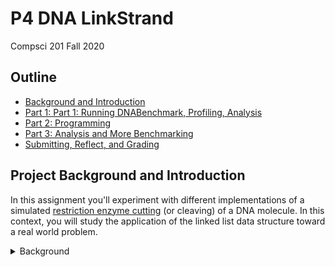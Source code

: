 # P4 DNA LinkStrand
Compsci 201 Fall 2020

## Outline
- [Background and Introduction](#project-background-and-introduction)
- [Part 1: Part 1: Running DNABenchmark, Profiling, Analysis](#part-1-running-dnabenchmark-profiling-analysis)
- [Part 2: Programming](#part-2-programming)
- [Part 3: Analysis and More Benchmarking](#part-3-analysis-and-more-benchmarking)
- [Submitting, Reflect, and Grading](#submitting-reflect-and-grading)

## Project Background and Introduction

In this assignment you'll experiment with different implementations of a simulated [restriction enzyme cutting](https://en.wikipedia.org/wiki/Restriction_enzyme) (or cleaving) of a DNA molecule. In this context, you will study the application of the linked list data structure toward a real world problem.

<details>
<summary>Background</summary>

This background is interesting, but not really needed to do the assignment. There are some good stories here, but if you want to get to the assignment, you can skip this. [Three scientists shared the Nobel Prize](http://nobelprize.org/nobel_prizes/medicine/laureates/1978/press.html) in 1978 for the discovery of restriction enzymes. They're also an essential part of the process called [PCR polymerase chain reaction](http://en.wikipedia.org/wiki/Polymerase_chain_reaction) which is one of the most significant discoveries/inventions in chemistry and for which Kary Mullis won the Nobel Prize in 1993.

Kary Mullis, the inventor of PCR, is an interesting character. To see more about him see this archived copy of a [1992 interview in Omni Magazine](http://web.archive.org/web/20010121194200/http://omnimag.com/archives/interviews/mullis.html) or his [personal website](http://karymullis.com/) which includes information about his autobiography Dancing Naked in the Mind Field, though you can read this free [Nobel autobiography](https://www.nobelprize.org/prizes/chemistry/1993/mullis/biographical/) as well.
(base) Owens-MacBook-Pro:mark ola$ cd markdown_demo-master
(base) Owens-MacBook-Pro:markdown_demo-master ola$ cat README.md 
# P4 DNA LinkStrand
Compsci 201 Fall 2020

## Outline
- [Background and Introduction](#project-background-and-introduction)
- [Part 1: Part 1: Running DNABenchmark, Profiling, Analysis](#part-1-running-dnabenchmark-profiling-analysis)
- [Part 2: Programming](#part-2-programming)
- [Part 3: Analysis and More Benchmarking](#part-3-analysis-and-more-benchmarking)
- [Submitting, Reflect, and Grading](#submitting-reflect-and-grading)

## Project Background and Introduction

In this assignment you'll experiment with different implementations of a simulated [restriction enzyme cutting](https://en.wikipedia.org/wiki/Restriction_enzyme) (or cleaving) of a DNA molecule. In this context, you will study the application of the linked list data structure toward a real world problem.

<details>
<summary>Background</summary>

This background is interesting, but not really needed to do the assignment. There are some good stories here, but if you want to get to the assignment, you can skip this. [Three scientists shared the Nobel Prize](http://nobelprize.org/nobel_prizes/medicine/laureates/1978/press.html) in 1978 for the discovery of restriction enzymes. They're also an essential part of the process called [PCR polymerase chain reaction](http://en.wikipedia.org/wiki/Polymerase_chain_reaction) which is one of the most significant discoveries/inventions in chemistry and for which Kary Mullis won the Nobel Prize in 1993.

Kary Mullis, the inventor of PCR, is an interesting character. To see more about him see this archived copy of a [1992 interview in Omni Magazine](http://web.archive.org/web/20010121194200/http://omnimag.com/archives/interviews/mullis.html) or his [personal website](http://karymullis.com/) which includes information about his autobiography Dancing Naked in the Mind Field, though you can read this free [Nobel autobiography](https://www.nobelprize.org/prizes/chemistry/1993/mullis/biographical/) as well.

The simulation is a simplification of the chemical process, but provides an example of the utility of linked lists in implementing a data structure. The linked list code you'll write and reason about is an example of a chunk list. 
</details>

### Overview: What to Do

Here's a high-level view of the assignment. This is enough information to know what to do, but not necessarily how to do it. For details, you can refer to sections later in this write-up. You can, could, perhaps even should? also work to figure some things out on your own, referring to the later sections to clear up misunderstandings, for example.

You'll be developing `LinkStrand`, an implementation of the `IDnaStrand` interface that uses an internal linked list to model recombinant DNA. You'll need to run a benchmarking program, `DNABenchmark`, before you start writing code as part of profiling two implementations of the `IDnaStrand` interface that you're given and to which you'll compare the `LinkStrand` class you develop. You'll re-run the benchmark program after developing `LinkStrand` and after it passes all the JUnit tests you're given. You'll also need to develop an additional benchmarking program as part of answering analysis questions.

Here are the major parts of the assignment.
1. In [Part 1](#part-1-running-dnabenchmark-profiling-analysis) you will run the benchmarking program before you write code as part of answering questions in the analysis section.
2. In [Part 2](#part-2-programming) You will create a new class `LinkStrand` that implements the `IDnaStrand` interface. You'll create an inner `Node` class with instance variables `myFirst` and `myLast` and you'll then implement all the methods in the `IDnaStrand` interface, testing them using supplied JUnit tests. There are two constructors and several methods. You should read the comments in the `IDnaStrand` interface and use the existing implementations `StringStrand` and `StringBuilderStrand` to understand what these methods do. IntelliJ will fill in stub methods when you create the class and edit it so that it implements `IDnaStrand`; you'll implement them using a singly-linked list as detailed below.
3. In [Part 3](#part-3-analysis-and-more-benchmarking) you'll modify a class `CodonProfiler` to be more efficient and implement a new benchmarking class `AnalysisDNA` to help answer analysis questions.

### Git, Partners, and Submitting for P4

If you're working in a group, one person will fork-and-clone from the GitLab repo. That person will add the other person/partner as a collaborator on the project. Details are provided below. For full information, see the documentation here: [https://docs.gitlab.com/ee/user/project/members/](https://docs.gitlab.com/ee/user/project/members/). 

<details>
<summary>Details on Git for P4</summary>
Git With Partners 
Choose Settings>Members>Invite Members. Then use the autocomplete feature to invite your partner to the project. Both of you can clone and push to this project. 

1. First, one person should create the GitLab repository then add the partner as a maintainer to the project.
2. Both students should clone the same repository and import it into IntelliJ.  
3. After both students have cloned and imported, one person should create the `LinkStrand.java` class and add a comment to it with their name in a comment at the start of the file. Commit and push this change. 
4. The other partner will then use the command line and issue a git pull request. Simply use the command-line (in the right folder/directory) and type:
```bash
git pull
```
5. Reload `LinkStrand` in your IntelliJ project. You should see the modified `LinkStrand.java` file with a new comment. Add your name in a comment, then commit and push. The other person will need to issue a git pull to get that file.

As long as partners are modifying different files, this process works seamlessly. Modifying the same file can lead to issues in resolving conflicts. Git will deal with this with your help, but it's better to take turns in working on the same file, or to work on different files within the project. 

Fork, clone, and import the cloned project from the file system. 

Use this URL from the course GitLab site: [https://coursework.cs.duke.edu/201fall20/p4-dnalinked-fall20](https://coursework.cs.duke.edu/201fall20/p4-dnalinked-fall20). Be sure to fork first (see screen shot). Then Clone using the SSH URL after using a terminal window to cd into your IntelliJ workspace. 

![](figures/fork.png)

When you make a series of changes you want to 'save', you'll push those changes to your GitLab repository. You should do this after major changes, certainly every hour or so of coding. You'll need to use the standard Git sequence to commit and push to GitHub:

```bash 
git add .
git commit -m 'a short description of your commit here'
git push
```

Partners should get used to using git pull before programming!

</details>



## Part 1: Running DNABenchmark, Profiling, Analysis

You can do this Part 1 without writing any linked list code. We strongly suggest you do this (with your partner) before starting on the linked list, Part 2 of the assignment.

### Benchmark Times for String and StringBuilder

You'll need to run the `DNABenchmark` class twice, once for each implementation of the `IDnaStrand` interface: `StringStrand` and `StringBuilderStrand`.  You change the runs by changing the value of the static instance variable `strandType` at the top of the class file. You should copy/paste the output that's generated by running the benchmark program using the large ecoli.txt file that's in the data folder you get when the project is cloned. The benchmark runs until memory is exhausted.  Results are shown in the [Part 3](#part-3-analysis-and-more-benchmarking) section from an instructor/TA laptop. You should generate your own results from the machine you run the benchmark code on. The `StringStrand` class will take a very long time to run!

Your results will not be the same as those shown here, and you may run out of memory with more or fewer experiments. But you should copy/paste the results of your runs into the document you create for the analysis section -- using a shared (Google/Office 365) document with your partner is a good idea.

Note that the benchmark code runs two experiments to average the results. So the time for `StringStrand` in real time is much longer than what's reported as the average (at least double, then more).

### Modify and Run AnalysisDNA

You're given a class `AnalysisDNA` that runs one benchmark test. Modify it based on the comments in the main method so that a splicing experiment is run with a strand of DNA whose number of breaks (occurrences of restriction enzyme) increases linearly, so that 10 runs are made and timed. In the previous `DNABenchmark`, the size of the splicee changes. In this program the size is a constant, and the number of breaks changes. This will allow you to answer two questions about the runtime of `StringStrand` as being O(b<sup>2</sup>S) and `StringBuilderStrand` being O(bs) as explained in the analysis section. You should generate runs for each of these strand types as explained in the analysis section.




## Part 2: Programming

### LinkStrand implements IDnaStrand

You will create a new class named `LinkStrand`. This class must implement the `IDnaStrand` interface as explained in some detail below. You should allow IntelliJ to fill in all the methods needed to implement the interface with stub interfaces, e.g., that return null or zero for example -- see below for how to get IntelliJ to do this.  Then you'll implement and test the methods as described here and in the section that follows on how the class works. Here's the header for the class that you'll implement:

```java 
public class LinkStrand implements IDnaStrand
```

IntelliJ will indicate the class won't compile with a red squiggly line under the class declaration. If you choose ALT-return or OPTION-return you'll see the menu to the right pop up. Use the default unimplemented methods that are checked, press OK, and you'll have stub methods to implement.
 
You'll implement two constructors as described below. The constructors and methods don't need to be implemented in the order shown, but the simpler methods are listed first. These methods are tested in the `TestStrand` class except for `charAt` which is tested in the `TestIterator` class. In descriptions below `N` is the number of nucleotides/basepairs/characters in a strand.

You should test each method as you implement it using the TestStrand JUnit test class. You'll need to change the type of strand returned in that JUnit class method `getNewStrand` to test your class. It's unlikely that any tests will work until you've implemented `LinkStrand.toString()`.

You should run the JUnit tests in both `TestStrand` and `TestIterator`. Verify that these work for `StringStrand` and `StringBuilderStrand` and then use these classes to test your `LinkStrand` implementation. 


#### 1. `LinkStrand` State, Constructors and `initialize` Method
Implement two constructors: one with no parameters (the default constructor) and one with a `String` parameter. The constructors work by calling the required initialize method, see `StringStrand` for an example. Implement the initialize method that initializes the `LinkStrand` object with a `String`.

<details>
<summary>Details on LinkStrand State, Constructors and initialize Method</summary>

You should start with the following definitions for a private inner class and instance variables to use a linked-list internally as part of the LinkStrand class. Note that all are private.

```java
private class Node {
     String info;
     Node next;

     public Node(String s, Node n) {
          info = s;
          next = n;
     }
}

private Node myFirst, myLast;
private long mySize;
private int myAppends;
```

**All constructors and methods must maintain the following class invariants:**
1. `myFirst` references the first node in a linked list of nodes.
2. `myLast` references the last node in a linked list of nodes.
3. `mySize` represents the total number of characters stored in all nodes together.
4. `myAppends` is the number of times that the append method has been called. It would be useful to think of this as one less than the number of nodes in the linked list.

Initially, when the `LinkStrand("cgatt...")` constructor is called  (though the `String` parameter can be any string) there will be a single `Node` in the linked list that represents the DNA strand `"cgatt…"`. (The only way to have more than one node in a `LinkStrand` internal linked-list is by calling `.append`.)

![](figures/initialize.png)

As described above, you'll create two constructors. The string constructor should consist of one call to initialize which establishes the class invariant with a single node representing the entire strand of DNA as illustrated. The no-argument constructor, also called the default constructor, should have one line: `this("")` which calls the other constructor with a String parameter of `""`. 

The `initialize` method will maintain the class invariants when it's called. There will be a single node created after `initialize` is called.

</details>

#### 2. Implementing the `getInstance` and `size` Methods
Implement the `getInstance` method that works similarly to what you see in `StringStrand` and `StringBuilder` strand. This must return a `LinkStrand` object. Implement `size`. This should be a single line and must run in `O(1)` time.

<details>
<summary>Details on Implementing the getInstance and size Methods</summary>

The `getInstance` method works similarly to what you see in `StringStrand` and `StringBuilder` strand. This must return a `LinkStrand` object. 

The `size` method returns the total number of string characters in the `LinkStrand`. 

</details>

#### 3. Implementing the `append` and `getAppendCount` Methods 
Implement `append` which creates one new node and updates instance variables to maintain class invariants as described in the details below. Implement `getAppendCount`. This should be a single line and must run in `O(1)` time.

<details>
<summary>Details on Implementing the append and getAppendCount Methods</summary>

The `append` method should add one new node to the end of the internal linked list and update state to maintain the invariant. For example, suppose that these two statements are both executed:

```java
LinkStrand dna = new LinkStrand("cgatt");
dna.append("aattcc");
```

![](figures/append.png)

The internal linked list maintained by `LinkStrand` after the first call is diagrammed above. After the call to append we have the following picture:

Note that maintaining the class invariant after this call to append would require:
1. `myFirst` doesn't change
2. `myLast` changes to point to the new node added
3. `mySize` is incremented by six
4. `myAppends` is incremented by one (because a new node is added).

Note that `.append` returns an `IDnaStrand` object. This is the object that was just modified/appended to. However, the method append does not create a new `IDnaStrand` object. The `.append` method is a mutator -- it changes the internal state of the `IDnaStrand` object on which it's invoked, and then returns this `LinkStrand` object itself. Look carefully at both `StringStrand` and `StringBuilderStand` strand to see what to return.

Note that after implementing `append`, the method `getAppendCount` should return the correct result, the value of instance variable `myAppends` that's maintained by the class invariants and initialized/updated in `initialize` and `append`.
</details>


#### 4. Implementing the `toString` Method
Implement `toString`. This returns the `String` representation of the `LinkStrand` by looping over nodes and appending their values to a `StringBuilder` object. The method should run in `O(N)` time.

<details>
<summary>Details on Implementing the toString Method</summary>
The `toString` method returns the `String` representation of the entire DNA strand. Conceptually this is a concatenation of the `String` stored in each node.

This method should use a standard `while` loop to visit each node in the internal linked list. The method creates and updates a single `StringBuilder` object by appending each `node.info` field to a `StringBuilder` object that's initially empty. The final return from `LinkStrand.toString` will simply be returning the result of calling `.toString()` on the `StringBuilder` object. See the `DNABenchmark.dnaFromScanner` implementation for guidance on the `StringBuilder` strand class.

For more guidance on `StringBuilder`, see the Java Documentation [here](https://docs.oracle.com/en/java/javase/14/docs/api/java.base/java/lang/StringBuilder.html). 

You should be able to test all the methods implemented to this point using the class `TestStrand`. The testing methods in `TestStrand` rely on `.toString` being correct, so after implementing `.toString` you may find errors in your other methods as a result of testing.

</details>

#### 5. Implementing the `reverse` Method
Implement `reverse` to return a new `LinkStrand` object that's the reverse of the object on which it's called. This method is not a mutator, it creates a new `LinkStrand`.

<details>
<summary>Details on Implementing the reverse Method</summary>
This method creates a new `LinkStrand` object that is the reverse of the object on which it's called. The reverse of `"cgatccgg"` is `"ggcctagc"`. This method returns a new strand; it does not alter the strand on which it's called, i.e., it's not a mutator. 

Note: you must create `N` new nodes in reversing a `LinkStrand` object with `N` nodes. If you do not, you are likely mutating/changing the `LinkStrand` being reversed.

You'll need to reverse the linked list, and reverse each string in each node of the linked list. Specifically, the reversed `LinkStrand` should have the same number of nodes as the original `LinkStrand`, but in reverse order; each internal node should also contain the reversed `String` of the corresponding node in the original `LinkStrand`.

To reverse a `String` use a `StringBuilder` appropriately --- see `StringStrand.reverse` for details on using the `StringBuilder.reverse` method. 

Note that in creating a new linked list that's the reverse of the list of nodes being traversed it's easiest to simply add a new node to the front of the reversed list being constructed. So in reversing a->b->c->d and traversing in order a,b,c,d, your code would have created the list c->b->a after traversing the first three nodes: a,b,c. When reaching the next or 'd' node your code adds 'd' to the front of this list creating d->c->b->a.
</details>

#### Implementing the `charAt` method
Implement `charAt` which returns the character at a specific index. This method requires new instance variables to meet performance characteristics.
<details>
<summary>Details on Implementing the charAt method</summary>
This method returns the character at the specified index if that's a valid index, and throws an `IndexOutOfBoundsException` otherwise. A naive implementation of this method would start at the beginning of the linked list, the node referenced by `myFirst` and count characters until the index-th character is found. 

For full credit (and to pass the timing tests in `TestIterator`) you'll need to maintain state so that after a call of `charAt(k)` the call of `charAt(k+1)` is an `O(1)` operation. This will make the loop below `O(N)` for an `N` character strand.

##### Basic, Correct but Inefficient Implementation of charAt
First we'll show an inefficient implementation of the charAt method --- a method to find a character at a specific index in a linked list of strings. Your code will need to traverse the linked list counting characters. The code below illustrates how to do this. It doesn't check to see if parameter index is valid, but it passes the JUnit tests for correctness.

```java
public int charAt(int index) {
     int count = 0;
	int dex = 0;
	Node list = myFirst;
	while (count != index) {
		count++;
		dex++;
		if (dex >= list.info.length()) {
			dex = 0;
			list = list.next;
		}
	}
     return list.info.charAt(dex);
}
```

This code will pass correctness tests, e.g., in `TestIterator`. However, it's not efficient since it starts at the beginning of the linked list for each call. You should be sure you understand how local variables `count` and `dex` are used in the code above before trying to make the code more efficient for a sequence of calls as explained in the next section.

##### Efficient Implementation of charAt
You should create instance variables in the class `LinkStrand` so that after a call of `charAt(k)`, calling `charAt(k+1)` is an `O(1)` operation. 

You can see in the code above that three values are used, these correspond to the three variables shown above: 
- the current node in the iteration (`list`), 
- the current index in that node (`dex`),
- the overall count (`count`). 

You should create and initialize three corresponding instance variables: one for the current node in a sequence of calls of `charAt`, one for the current index into that node, and one for the overall count. You'll need to initialize these instance variables when a strand is created, e.g., in method `initialize`.  You'll use these instance variables on each call to `charAt`, and you'll update them similarly to how the local variables are updated -- to save the current “progress” so that on a subsequent call to `charAt` it might be possible to continue from the last call and access the next character in a node, for example, by simply incrementing the index into that node. Of course this might require going to the next node if the current node is "out" of characters just as is done in the code shown above.

Use these three instance variables and update them appropriately in `charAt`:
- `myIndex` is the value of the parameter in the last call to `charAt`. This means that if a call to `s.charAt(100)` is followed by `s.charAt(101)` the value of `myIndex` will be 100 after `s.charAt(100)` executes and 101 after `s.charAt(101)` executes.
- `myLocalIndex` is the value of the index within the string stored in the node last-referenced by `charAt` when the method finishes. For example, suppose a strand consists of three nodes: the first has 60 characters; followed by a node of 30 characters; followed by a node of 40 characters. The call `s.charAt(40)` will mean that `myIndex` is 40 and `myLocalIndex` is also 40 since that's the index within the first node of the list, where the character whose index is 40 is found.  Suppose this is followed by `s.charAt(70).` The character at index 60 of the entire strand will be the character with index zero of the second node -- since the first node holds characters with indexes 0-59 since its info field is a string of 60 characters. The character at index 70 of the entire strand will be the character with index 10 of the second node.

![](figures/charAt.png)

- `myCurrent` is the node of the internal list referenced in the last call to `charAt`. In the example above the value of `myCurrent` would be the first node after the call `s.charAt(40)`, would be the second node after the call `s.charAt(70)` or `s.charAt(89)`, and would be the third node after the call `s.charAt(90)` since the first two nodes only contain a total of 90 characters, with indexes 0 to 89.

In the `TestIterator` code you get with this assignment, there are correctness tests and performance tests for going forward in `O(N)` time as described here.

##### Why do we need charAt to be efficient?
If the `charAt` method is not efficient, the loop below will be `O(N^2)` since the `charAt` method will be `O(k)` to access the kth character.

```java
LinkStrand dna = new LinkStrand(".....");
StringBuilder s = new StringBuilder("");
for(int k=0; k < dna.size(); k++) {
    s.append(dna.charAt(k));
}
```

This `charAt` method is called by the code in the `CharDnaIterator` class. So iterating over an `IDnaStrand` object will ultimately use the `charAt` method as shown in the code below. 

```java
LinkStrand dna = new LinkStrand(".....");
Iterator<Character> iter= dna.iterator();
for(char ch : iter) {
    System.out.print(ch);
}
System.out.println();
```

The `Iterator` object in the code above is constructed as a result of calling the default `IDnaStrand.iterator` method, the body is shown here: 

```java
return new CharDnaIterator(this);
```

Note that the `IDnaStrand` object referenced by this is then stored in the `CharDnaIterator` object being created. 

You only need to implement `charAt`, then all the code described and shown above will work correctly! You will need to initialize the instance variables too.

##### Order of Calls Matters
However, you'll need to write code to deal with calls that aren't "in order". If the call `.charAt(100)` is followed by the call `.charAt(30)` you'll need to start at the beginning of the internal linked list to find the character with index 30. If `.charAt(100)` is followed by `.charAt(350)` you won't start at the first node, but continue with the values stored in the instance variables.

</details>




## Part 3: Analysis and More Benchmarking

You'll need to run the `DNABenchmark` class three times, once for each implementation of the `IDnaStrand` interface: `StringStrand`, `StringBuilderStrand`, and `LinkStrand`. You did the first two runs for [Part 1](#benchmark-analysis), the last after implementing LinkStrand.


### Benchmark results for all Strands
Run `DNABenchmark` with  `strandType` to `"LinkStrand"` after that class has been tested. Note that this takes just seconds to run, and strand/splicee sizes are significantly larger than with the other `IDnaStrand` types. 

Results for all three strand types are shown below as generated in September 2020 on ola's laptop. These are different from results in the past and will be different from results in the future and on your laptop/machine. These are run on the large ecoli.txt file.

<details>
<summary>StringStrand Benchmark Results</summary>

```
dna length = 4,639,221
cutting at enzyme gaattc
-----
Class	                splicee	      recomb	time	appends
-----
StringStrand:	            256	      4,800,471	0.550	1290
StringStrand:	            512	      4,965,591	0.508	1290
StringStrand:	          1,024	      5,295,831	0.570	1290
StringStrand:	          2,048	      5,956,311	0.629	1290
StringStrand:	          4,096	      7,277,271	0.850	1290
StringStrand:	          8,192	      9,919,191	1.161	1290
StringStrand:	         16,384	     15,203,031	1.567	1290
StringStrand:	         32,768	     25,770,711	2.994	1290
StringStrand:	         65,536	     46,906,071	6.398	1290
StringStrand:	        131,072	     89,176,791	11.948	1290
StringStrand:	        262,144	    173,718,231	23.343	1290
StringStrand:	        524,288	    342,801,111	54.330	1290
StringStrand:	      1,048,576	    680,966,871	92.724	1290
Exception in thread "main" java.lang.OutOfMemoryError: Java heap space
	at java.base/jdk.internal.misc.Unsafe.allocateUninitializedArray(Unsafe.java:1387)
	...
	at StringStrand.append(StringStrand.java:70)
	at IDnaStrand.cutAndSplice(IDnaStrand.java:41)
	at DNABenchmark.strandSpliceBenchmark(DNABenchmark.java:67)
	at DNABenchmark.main(DNABenchmark.java:112)
```

</details>

<details>
<summary>StringBuilderStrand Benchmark Results</summary>

```
dna length = 4,639,221
cutting at enzyme gaattc
-----
Class	                splicee	      recomb	time	appends
-----
StringBuilderStrand:	            256	      4,800,471	0.048	1290
StringBuilderStrand:	            512	      4,965,591	0.032	1290
StringBuilderStrand:	          1,024	      5,295,831	0.007	1290
StringBuilderStrand:	          2,048	      5,956,311	0.006	1290
StringBuilderStrand:	          4,096	      7,277,271	0.008	1290
StringBuilderStrand:	          8,192	      9,919,191	0.006	1290
StringBuilderStrand:	         16,384	     15,203,031	0.014	1290
StringBuilderStrand:	         32,768	     25,770,711	0.013	1290
StringBuilderStrand:	         65,536	     46,906,071	0.034	1290
StringBuilderStrand:	        131,072	     89,176,791	0.048	1290
StringBuilderStrand:	        262,144	    173,718,231	0.132	1290
StringBuilderStrand:	        524,288	    342,801,111	0.298	1290
Exception in thread "main" java.lang.OutOfMemoryError: Java heap space
	at java.base/java.util.Arrays.copyOf(Arrays.java:3536)
	...
	at StringBuilderStrand.append(StringBuilderStrand.java:70)
	at IDnaStrand.cutAndSplice(IDnaStrand.java:41)
	at DNABenchmark.lambda$strandSpliceBenchmark$0(DNABenchmark.java:76)
	at DNABenchmark$$Lambda$197/0x0000000800cac040.run(Unknown Source)
	at java.base/java.lang.Thread.run(Thread.java:832)
	at DNABenchmark.strandSpliceBenchmark(DNABenchmark.java:79)
	at DNABenchmark.main(DNABenchmark.java:112)
```

</details>

<details>
<summary>LinkStrand Benchmark Results</summary>

```
dna length = 4,639,221
cutting at enzyme gaattc
-----
Class	                splicee	      recomb	time	appends
-----
LinkStrand:	            256	      4,800,471	0.031	1290
LinkStrand:	            512	      4,965,591	0.031	1290
LinkStrand:	          1,024	      5,295,831	0.029	1290
LinkStrand:	          2,048	      5,956,311	0.024	1290
LinkStrand:	          4,096	      7,277,271	0.025	1290
LinkStrand:	          8,192	      9,919,191	0.026	1290
LinkStrand:	         16,384	     15,203,031	0.029	1290
LinkStrand:	         32,768	     25,770,711	0.027	1290
LinkStrand:	         65,536	     46,906,071	0.005	1290
LinkStrand:	        131,072	     89,176,791	0.004	1290
LinkStrand:	        262,144	    173,718,231	0.004	1290
LinkStrand:	        524,288	    342,801,111	0.005	1290
LinkStrand:	      1,048,576	    680,966,871	0.006	1290
LinkStrand:	      2,097,152	  1,357,298,391	0.004	1290
LinkStrand:	      4,194,304	  2,709,961,431	0.008	1290
LinkStrand:	      8,388,608	  5,415,287,511	0.006	1290
LinkStrand:	     16,777,216	 10,825,939,671	0.013	1290
LinkStrand:	     33,554,432	 21,647,243,991	0.007	1290
LinkStrand:	     67,108,864	 43,289,852,631	0.006	1290
LinkStrand:	    134,217,728	 86,575,069,911	0.008	1290
LinkStrand:	    268,435,456	173,145,504,471	0.007	1290
LinkStrand:	    536,870,912	346,286,373,591	0.019	1290
LinkStrand:	  1,073,741,824	692,568,111,831	0.047	1290
Exception in thread "main" java.lang.OutOfMemoryError: Java heap space
	at java.base/java.util.Arrays.copyOf(Arrays.java:3536)
	at java.base/java.lang.AbstractStringBuilder.ensureCapacityInternal(AbstractStringBuilder.java:227)
	at java.base/java.lang.AbstractStringBuilder.append(AbstractStringBuilder.java:593)
	at java.base/java.lang.StringBuilder.append(StringBuilder.java:173)
	at DNABenchmark.main(DNABenchmark.java:109)
```
</details>

### Analysis Questions

Complete the program `AnalysisDNA.java` by modifying it as explained [above](#modify-and-run-analysisdna) and in comments in the main method of that program. The purpose of your modifications are to answer the two questions here. **Include your answers in the PDF you submit to the analysis assignment for P4 in Gradescope.**

**Question 1:** are the benchmark timings for `StringStrand` consistent with the explanation below that the time to execute `cutAndSplice` is O(b<sup>2</sup>S)? 

Note that the value of b is half the number of calls to append since each cut (except the first) is modeled by two calls of `append` in the method `cutAndSplice` -- see the code. This means that b<sup>2</sup> will be constant in the benchmark, but S will vary. 

**Question 2:** are the benchmark timings for `StringBuilderStrand` consistent with the explanation below that the time to execute `cutAndSplice` is O(bS)? 

Note that the value of b is half the number of calls to `append` since each cut (except the first) is modeled by two calls of `append` in the method `cutAndSplice` -- see the code. 

**Question 3:** Explain why the time for `LinkStrand` does not change much at all over all the runs in the benchmark program. Explain why you think memory is exhausted at the specific strand size you see in your timings -- as compared to exhaustion for `String` and `StringBuilder`.


### Detailed Explanation of cutAndSplice: Time/Memory Complexity

The method `cutAndSplice` is not a mutator. It starts with a strand of DNA and creates a new strand by finding each and every occurrence of a restriction enzyme like `“gaattc”` and replacing this enzyme by a specified splicee -- another strand of DNA. If `dna` represents the strand `"cgatcctagatcgg"` then the call 

```java
dna.cutAndSplice("gat", "gggtttaaa")
```

would result in returning a new strand of DNA in which each occurrence of the enzyme/strand `"gat"` in the object `dna` is replaced by the splice, `"gggtttaaa"` -- as shown in the diagram below where the original strand is shown first, with the enzyme `"gat"` shaded in blue. A new strand of DNA is created and returned in which each occurrence of the enzyme `"gat"` is replaced by the splicee `"gggtttaaa"` as shown below. This diagram illustrates how `cutAndSplice` works with both `StringStrand` and `StringBuilderStrand`. Each is a strand of 14 characters in which the restriction enzyme `"gat"` occurs twice, is replaced by `"gggtttaaa"`, resulting in creating and returning a new strand that contains 26 characters.

![](figures/splice.png)

If the original strand has length N, then the new strand has N + b(S-E) characters where b is the number of breaks, or occurrences of the enzyme, S is the length of the splicee and E is the length of the enzyme. In the diagram above we have 14 + 2(9-3) which is 26. If we assume the splicee is large, as it will be when benchmarking, we can ignore E and this becomes N + bS. 

This expression represents the memory used for the last strand created, not the total memory used (see below). The runtime will depend on how long it takes to concatenate two character-sequences. Concatenating two String objects requires creating a new String, so the time to concatenate two strings of length A and B is A + B. For `StringBuilder` objects, the time to append a String of length B to a `StringBuilder` of length A is just B, since the `StringBuilder` is altered so it has length A + B by simply appending B characters. If we append a character sequence of length S and we do this b times, then if we start with an empty strand (which isn't the case, because the original strand of DNA is added to via the `cutAndSplice` method) then we'd have the following sequence of b string concatenations using `StringStrand`.

S

S + S

S + S + S

…

S + … + S (b times) for the last concatenation

This is (1 + 2 + .. + b)S which is O(b<sup>2</sup>S). Note that if we use `StringBuilderStrand` objects we'd simply append S a total of b times for an O(bS) runtime for creating the new strand.  Of course, searching for the b breaks requires O(N) time for an N-character strand.

#### LinkStrand Time/Memory

For the same cut/splice diagrammed above, the `LinkStrand` result is diagrammed below.

![](figures/linkStrandSplice.png)

Each time the original strand, a single string, is cut/spliced a new node is created. The nodes pointing to the splicee can point to the same splicee as shown in the diagram for the second and fourth nodes. These represent the first and second occurrences of `"gat"`, respectively.


## Submitting, Reflect, and Grading 

### Submitting 

You'll submit the code to Gradescope after pushing your program to GitLab. This is a partner/team project in Gradescope, so one person will be able to add the other as partner if you're working together. Only one person a group submits, not both.

Refer to [this document](https://docs.google.com/document/d/1KMIl3lPQYDpE3ZngFeJCiMH1gIk1y82HkfaUAGe7Fso/edit?usp=sharing) for submitting to Gradescope with a partner. 


### Reflect 

You can access the reflect form here [http://bit.ly/201fall20-p4-dna-reflect](http://bit.ly/201fall20-p4-dna-reflect).

You should NOT complete the reflect form until you're done with all  of the coding portion of the assignment. Since you may uncover bugs from the autograder, you should wait until you've completed debugging and coding before completing the reflect form. EACH person in a group should submit a reflect form, NOT one per group.


### Grading


| Points | Grading Criteria |
| ------ | ------ |
| 16 | Code for LinkStrand. This includes 4 for correct and efficient implementation of .charAt method, as well as 2 for API consistency. |
| 11 | Analysis code and questions answered. UTAs will grade and comment on this.  |
| 3 | Reflect form |

We will map total points you earn to scores as follows. For example, 25 is an A- and 30 is an A+.
- 25-30:  A
- 19-24:  B
- 13-18:  C
- 8-12:  D
